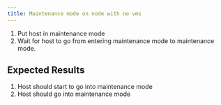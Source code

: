 ```yaml
---
title: Maintenance mode on node with no vms	
---
```

1. Put host in maintenance mode
2. Wait for host to go from entering maintenance mode to maintenance mode. 

## Expected Results
1. Host should start to go into maintenance mode
2. Host should go into maintenance mode